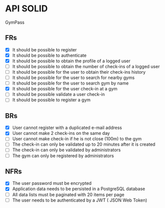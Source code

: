 # API SOLID

GymPass

## FRs

- [x] It should be possible to register
- [x] It should be possible to authenticate
- [x] It should be possible to obtain the profile of a logged user
- [ ] It should be possible to obtain the number of check-ins of a logged user
- [ ] It should be possible for the user to obtain their check-ins  history
- [ ] It should be possible for the user to search for nearby gyms
- [ ] It should be possible for the user to search gym by name
- [x] It should be possible for the user check-in at a gym
- [ ] It should be possible validate a user check-in
- [ ] It should be possible to register a gym

## BRs

- [x] User cannot register with a duplicated e-mail address
- [x] User cannot make 2 check-ins on the same day
- [ ] User cannot make check-in if he is not close (100m) to the gym
- [ ] The check-in can only be validated up to 20 minutes after it is created
- [ ] The check-in can only be validated by administrators
- [ ] The gym can only be registered by administrators
  
## NFRs

- [x] The user password must be encrypted
- [x] Application data needs to be persisted in a PostgreSQL database
- [ ] All data lists must be paginated with 20 items per page
- [ ] The user needs to be authenticated by a JWT ( JSON Web Token)